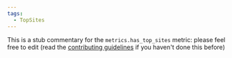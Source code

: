 ```yaml
---
tags:
  - TopSites
---
```


This is a stub commentary for the `metrics.has_top_sites` metric: please feel free to edit (read the
[contributing guidelines](https://github.com/mozilla/glean-annotations/blob/main/CONTRIBUTING.md)
if you haven't done this before)
